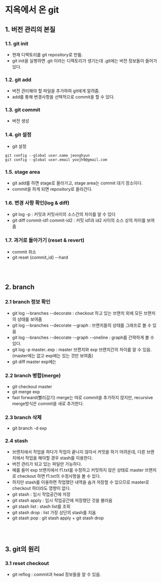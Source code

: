 
# 지옥에서 온 git

## 1. 버전 관리의 본질
### 1.1. git init
- 현재 디렉토리를 git repository로 만듦.
- git init을 실행하면 .git 이라는 디렉토리가 생기는데 .git에는 버전 정보들이 들어가 있다.

### 1.2. git add
- 버전 관리해야 할 파일을 추가하여 git에게 알려줌.
- add를 통해 변경사항을 선택적으로 commit을 할 수 있다.

### 1.3. git commit
- 버전 생성

### 1.4. git 설정
- git 설정

```
git config --global user.name jeonghyun
git config --global user.email yoojh9@gmail.com
```

### 1.5. stage area
- git add를 하면 stage로 올라가고, stage area는 commit 대기 장소이다.
- commit을 하게 되면 repository로 올라간다.

### 1.6. 변경 사항 확인(log & diff)
- git log \-p : 커밋과 커밋사이의 소스간의 차이를 알 수 있다
- git diff commit-id1 commit-id2 : 커밋 id1과 id2 사이의 소스 상의 차이를 보여줌

### 1.7. 과거로 돌아가기 (reset & revert)
- commit 취소
- git reset {commit_id} \--hard


<br><br>

## 2. branch
### 2.1 branch 정보 확인
- git log \--branches \--decorate : checkout 하고 있는 브랜치 외에 모든 브랜치의 상태를 보여줌
- git log \--branches \--decorate \--graph : 브랜치들의 상태를 그래프로 볼 수 있음
- git log \--branches \--decorate \--graph \--oneline : graph를 간략하게 볼 수 있다.
- git log -p master..exp : master 브랜치와 exp 브랜치간의 차이를 알 수 있음. (master에는 없고 exp에는 있는 것만 보여줌)
- git diff master exp에는

### 2.2 branch 병합(merge)
- git checkout master
- git merge exp
- fast forward(빨리감기) merge는 따로 commit을 추가하지 않지만, recursive merge방식은 commit을 새로 추가한다.

### 2.3 branch 삭제
- git branch -d exp

### 2.4 stash
- 브랜치에서 작업을 하다가 작업이 끝나지 않아서 커밋을 하기 어려운데, 다른 브랜치에서 작업을 해야할 경우 stash를 이용한다.
- 버전 관리가 되고 있는 파일만 가능하다.
- 예를 들어 exp 브랜치에서 f1.txt를 수정하고 커밋하지 않은 상태로 master 브랜치로 checkout 하면 f1.txt의 수정사항을 볼 수 있다.
- 하지만 stash를 이용하면 작업했던 내역을 숨겨 저장할 수 있으므로 master로 checkout 하더라도 영향이 없다.
- git stash : 임시 작업공간에 저장
- git stash apply : 임시 작업공간에 저장했던 것을 불러옴
- git stash list : stash list를 조회
- git stash drop : list 가장 상단의 stash를 지움
- git stash pop : git stash apply + git stash drop


<br><br>

## 3. git의 원리
### 3.1 reset checkout
- git reflog : commit과 head 정보들을 알 수 있음.
